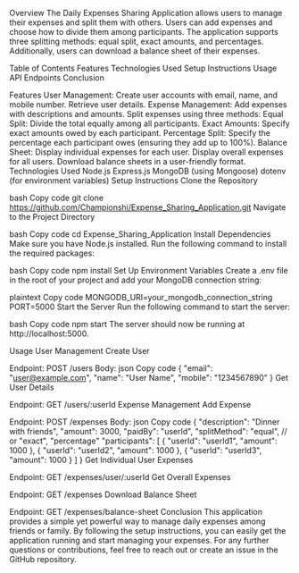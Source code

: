 Overview
The Daily Expenses Sharing Application allows users to manage their expenses and split them with others. Users can add expenses and choose how to divide them among participants. The application supports three splitting methods: equal split, exact amounts, and percentages. Additionally, users can download a balance sheet of their expenses.

Table of Contents
Features
Technologies Used
Setup Instructions
Usage
API Endpoints
Conclusion

Features
User Management:
Create user accounts with email, name, and mobile number.
Retrieve user details.
Expense Management:
Add expenses with descriptions and amounts.
Split expenses using three methods:
Equal Split: Divide the total equally among all participants.
Exact Amounts: Specify exact amounts owed by each participant.
Percentage Split: Specify the percentage each participant owes (ensuring they add up to 100%).
Balance Sheet:
Display individual expenses for each user.
Display overall expenses for all users.
Download balance sheets in a user-friendly format.
Technologies Used
Node.js
Express.js
MongoDB (using Mongoose)
dotenv (for environment variables)
Setup Instructions
Clone the Repository

bash
Copy code
git clone https://github.com/Championshi/Expense_Sharing_Application.git
Navigate to the Project Directory

bash
Copy code
cd Expense_Sharing_Application
Install Dependencies Make sure you have Node.js installed. Run the following command to install the required packages:

bash
Copy code
npm install
Set Up Environment Variables Create a .env file in the root of your project and add your MongoDB connection string:

plaintext
Copy code
MONGODB_URI=your_mongodb_connection_string
PORT=5000
Start the Server Run the following command to start the server:

bash
Copy code
npm start
The server should now be running at http://localhost:5000.

Usage
User Management
Create User

Endpoint: POST /users
Body:
json
Copy code
{
  "email": "user@example.com",
  "name": "User Name",
  "mobile": "1234567890"
}
Get User Details

Endpoint: GET /users/:userId
Expense Management
Add Expense

Endpoint: POST /expenses
Body:
json
Copy code
{
  "description": "Dinner with friends",
  "amount": 3000,
  "paidBy": "userId",
  "splitMethod": "equal", // or "exact", "percentage"
  "participants": [
    { "userId": "userId1", "amount": 1000 },
    { "userId": "userId2", "amount": 1000 },
    { "userId": "userId3", "amount": 1000 }
  ]
}
Get Individual User Expenses

Endpoint: GET /expenses/user/:userId
Get Overall Expenses

Endpoint: GET /expenses
Download Balance Sheet

Endpoint: GET /expenses/balance-sheet
Conclusion
This application provides a simple yet powerful way to manage daily expenses among friends or family. By following the setup instructions, you can easily get the application running and start managing your expenses. For any further questions or contributions, feel free to reach out or create an issue in the GitHub repository.


